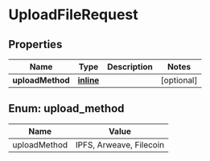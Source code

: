 
# UploadFileRequest

## Properties
Name | Type | Description | Notes
------------ | ------------- | ------------- | -------------
**uploadMethod** | [**inline**](#UploadMethod) |  |  [optional]


<a name="UploadMethod"></a>
## Enum: upload_method
Name | Value
---- | -----
uploadMethod | IPFS, Arweave, Filecoin




